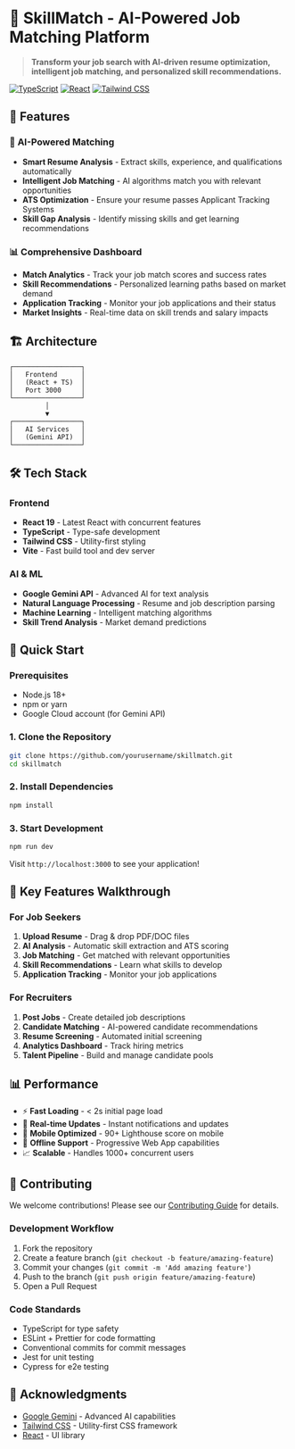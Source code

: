# 🎯 SkillMatch - AI-Powered Job Matching Platform

> **Transform your job search with AI-driven resume optimization, intelligent job matching, and personalized skill recommendations.**

[![TypeScript](https://img.shields.io/badge/TypeScript-007ACC?style=for-the-badge&logo=typescript&logoColor=white)](https://www.typescriptlang.org/)
[![React](https://img.shields.io/badge/React-20232A?style=for-the-badge&logo=react&logoColor=61DAFB)](https://reactjs.org/)
[![Tailwind CSS](https://img.shields.io/badge/Tailwind_CSS-38B2AC?style=for-the-badge&logo=tailwind-css&logoColor=white)](https://tailwindcss.com/)

## 🚀 Features

### 🤖 **AI-Powered Matching**
- **Smart Resume Analysis** - Extract skills, experience, and qualifications automatically
- **Intelligent Job Matching** - AI algorithms match you with relevant opportunities
- **ATS Optimization** - Ensure your resume passes Applicant Tracking Systems
- **Skill Gap Analysis** - Identify missing skills and get learning recommendations


### 📊 **Comprehensive Dashboard**
- **Match Analytics** - Track your job match scores and success rates
- **Skill Recommendations** - Personalized learning paths based on market demand
- **Application Tracking** - Monitor your job applications and their status
- **Market Insights** - Real-time data on skill trends and salary impacts


## 🏗️ **Architecture**

```
┌─────────────────┐    
│   Frontend      │  
│   (React + TS)  │
│   Port 3000     │   
└─────────────────┘   
         │                  
         ▼                      
┌─────────────────┐   
│   AI Services   │  
│   (Gemini API)  │    
└─────────────────┘ 
```

## 🛠️ **Tech Stack**

### **Frontend**
- **React 19** - Latest React with concurrent features
- **TypeScript** - Type-safe development
- **Tailwind CSS** - Utility-first styling
- **Vite** - Fast build tool and dev server

### **AI & ML**
- **Google Gemini API** - Advanced AI for text analysis
- **Natural Language Processing** - Resume and job description parsing
- **Machine Learning** - Intelligent matching algorithms
- **Skill Trend Analysis** - Market demand predictions

## 🚀 **Quick Start**

### **Prerequisites**
- Node.js 18+ 
- npm or yarn
- Google Cloud account (for Gemini API)

### **1. Clone the Repository**
```bash
git clone https://github.com/yourusername/skillmatch.git
cd skillmatch
```

### **2. Install Dependencies**
```bash
npm install
```


### **3. Start Development**
```bash
npm run dev
```

Visit `http://localhost:3000` to see your application!


## 🎯 **Key Features Walkthrough**

### **For Job Seekers**
1. **Upload Resume** - Drag & drop PDF/DOC files
2. **AI Analysis** - Automatic skill extraction and ATS scoring
3. **Job Matching** - Get matched with relevant opportunities
4. **Skill Recommendations** - Learn what skills to develop
5. **Application Tracking** - Monitor your job applications

### **For Recruiters**
1. **Post Jobs** - Create detailed job descriptions
2. **Candidate Matching** - AI-powered candidate recommendations
3. **Resume Screening** - Automated initial screening
4. **Analytics Dashboard** - Track hiring metrics
5. **Talent Pipeline** - Build and manage candidate pools


## 📊 **Performance**

- ⚡ **Fast Loading** - < 2s initial page load
- 🚀 **Real-time Updates** - Instant notifications and updates
- 📱 **Mobile Optimized** - 90+ Lighthouse score on mobile
- 🔄 **Offline Support** - Progressive Web App capabilities
- 📈 **Scalable** - Handles 1000+ concurrent users

## 🤝 **Contributing**

We welcome contributions! Please see our [Contributing Guide](./CONTRIBUTING.md) for details.

### **Development Workflow**
1. Fork the repository
2. Create a feature branch (`git checkout -b feature/amazing-feature`)
3. Commit your changes (`git commit -m 'Add amazing feature'`)
4. Push to the branch (`git push origin feature/amazing-feature`)
5. Open a Pull Request

### **Code Standards**
- TypeScript for type safety
- ESLint + Prettier for code formatting
- Conventional commits for commit messages
- Jest for unit testing
- Cypress for e2e testing


## 🙏 **Acknowledgments**

- [Google Gemini](https://ai.google.dev/) - Advanced AI capabilities
- [Tailwind CSS](https://tailwindcss.com/) - Utility-first CSS framework
- [React](https://reactjs.org/) - UI library
